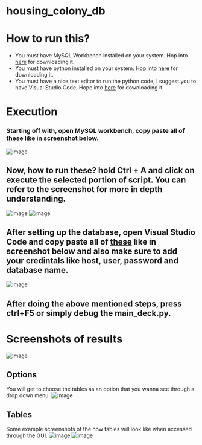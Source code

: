 # housing_colony_db

# How to run this?

- You must have MySQL Workbench installed on your system. Hop into [here](https://dev.mysql.com/downloads/workbench/) for downloading it.
- You must have python installed on your system. Hop into [here](https://www.python.org/downloads/) for downloading it.
- You must have a nice text editor to run the python code, I suggest you to have Visual Studio Code. Hope into [here](https://code.visualstudio.com/download) for downloading it.

# Execution

### Starting off with, open MySQL workbench, copy paste all of [these](https://github.com/peacekeeper09/housing_colony_db/blob/main/housing_colony.sql) like in screenshot below.
![image](https://user-images.githubusercontent.com/80287027/235535411-1736f2c7-e540-4e35-8d23-d12b0aae4d5e.png)

## Now, how to run these? hold Ctrl + A and click on execute the selected portion of script. You can refer to the screenshot for more in depth understanding.
![image](https://user-images.githubusercontent.com/80287027/235536382-44d61572-c8d0-48fb-8f72-f40dee4e6e34.png)
![image](https://user-images.githubusercontent.com/80287027/235536781-2b52c2ff-308a-4bfa-9d92-fcb857b0bf73.png)

## After setting up the database, open Visual Studio Code and copy paste all of [these](https://github.com/peacekeeper09/housing_colony_db/blob/main/main_deck.py) like in screenshot below and also make sure to add your credintals like host, user, password and database name.
![image](https://user-images.githubusercontent.com/80287027/235696980-89cb60a3-b908-4dff-bc87-a49516898e00.png)
## After doing the above mentioned steps, press ctrl+F5 or simply debug the main_deck.py. 


# Screenshots of results 

![image](https://user-images.githubusercontent.com/80287027/235371450-60a00e7b-e9a5-4249-ab51-86e52c358b84.png)

## Options
You will get to choose the tables as an option that you wanna see through a drop down menu.
![image](https://user-images.githubusercontent.com/80287027/235371473-1524efe3-6c4c-43c8-bf0a-9351ebf1dfdf.png)

## Tables
Some example screenshots of the how tables will look like when accessed through the GUI.
![image](https://user-images.githubusercontent.com/80287027/235371497-37e19f48-578d-453b-80c3-a0d6ba99017d.png)
![image](https://user-images.githubusercontent.com/80287027/235371512-5b25e836-c937-4143-bc19-448c2b981f68.png)

